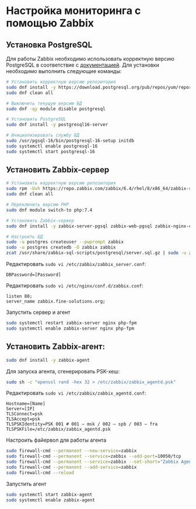 # Настройка мониторинга с помощью Zabbix

## Установка PostgreSQL

Для работы Zabbix необходимо использовать корректную версию PostgreSQL в соответствие с [документацией](https://www.zabbix.com/documentation/current/en/manual/installation/requirements). Для установки необходимо выполнить следующие команды:

```bash
# Установить корректную версию репозитория
sudo dnf install -y https://download.postgresql.org/pub/repos/yum/reporpms/EL-8-x86_64/pgdg-redhat-repo-latest.noarch.rpm
sudo dnf clean all

# Выключить текущую версию БД
sudo dnf -qy module disable postgresql

# Установить PostgreSQL
sudo dnf install -y postgresql16-server

# Инициализировать службу БД
sudo /usr/pgsql-16/bin/postgresql-16-setup initdb
sudo systemctl enable postgresql-16
sudo systemctl start postgresql-16
```

## Установить Zabbix-сервер

```bash
# Установить корректную версию репозитория
sudo rpm -Uvh https://repo.zabbix.com/zabbix/6.4/rhel/8/x86_64/zabbix-release-6.4-1.el8.noarch.rpm
sudo dnf clean all

# Переключить версию PHP
sudo dnf module switch-to php:7.4

# Установить Zabbix-сервер
sudo dnf install -y zabbix-server-pgsql zabbix-web-pgsql zabbix-nginx-conf zabbix-sql-scripts zabbix-selinux-policy

# Настроить БД
sudo -u postgres createuser --pwprompt zabbix
sudo -u postgres createdb -O zabbix zabbix
zcat /usr/share/zabbix-sql-scripts/postgresql/server.sql.gz | sudo -u zabbix psql zabbix
```

Редактировать `sudo vi /etc/zabbix/zabbix_server.conf`:

```zabbixconf
DBPassword=[Password]
```

Редактировать `sudo vi /etc/nginx/conf.d/zabbix.conf`:

```nginxconf
listen 80;
server_name zabbix.fine-solutions.org;
```

Запустить сервер и агент

```bash
sudo systemctl restart zabbix-server nginx php-fpm
sudo systemctl enable zabbix-server nginx php-fpm
```

## Установить Zabbix-агент:

```bash
sudo dnf install -y zabbix-agent
```

Для запуска агента, сгенерировать PSK-хеш:

```bash
sudo sh -c "openssl rand -hex 32 > /etc/zabbix/zabbix_agentd.psk"
```

Редактировать `sudo vi /etc/zabbix/zabbix_agentd.conf`:

```zabbixconf
Hostname=[Name]
Server=[IP]
TLSConnect=psk
TLSAccept=psk
TLSPSKIdentity=PSK 001 # 001 — msk / 002 — spb / 003 — fra
TLSPSKFile=/etc/zabbix/zabbix_agentd.psk
```

Настроить файервол для работы агента

```bash
sudo firewall-cmd --permanent --new-service=zabbix
sudo firewall-cmd --permanent --service=zabbix --add-port=10050/tcp
sudo firewall-cmd --permanent --service=zabbix --set-short="Zabbix Agent"
sudo firewall-cmd --permanent --add-service=zabbix
sudo firewall-cmd --reload
```

Запустить агент
```bash
sudo systemctl start zabbix-agent
sudo systemctl enable zabbix-agent
```
